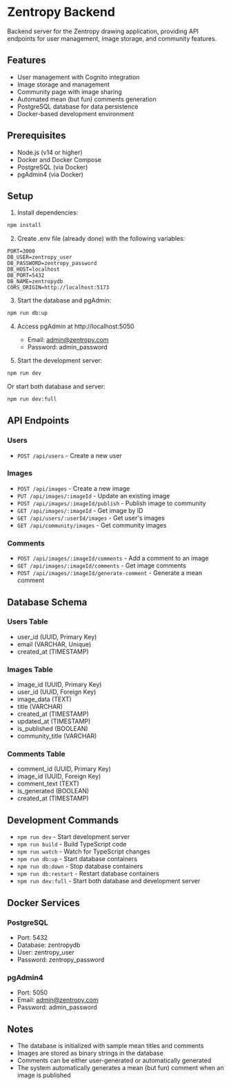# Zentropy Backend

Backend server for the Zentropy drawing application, providing API endpoints for user management, image storage, and community features.

## Features

- User management with Cognito integration
- Image storage and management
- Community page with image sharing
- Automated mean (but fun) comments generation
- PostgreSQL database for data persistence
- Docker-based development environment

## Prerequisites

- Node.js (v14 or higher)
- Docker and Docker Compose
- PostgreSQL (via Docker)
- pgAdmin4 (via Docker)

## Setup

1. Install dependencies:
```bash
npm install
```

2. Create .env file (already done) with the following variables:
```env
PORT=3000
DB_USER=zentropy_user
DB_PASSWORD=zentropy_password
DB_HOST=localhost
DB_PORT=5432
DB_NAME=zentropydb
CORS_ORIGIN=http://localhost:5173
```

3. Start the database and pgAdmin:
```bash
npm run db:up
```

4. Access pgAdmin at http://localhost:5050
   - Email: admin@zentropy.com
   - Password: admin_password

5. Start the development server:
```bash
npm run dev
```

Or start both database and server:
```bash
npm run dev:full
```

## API Endpoints

### Users
- `POST /api/users` - Create a new user

### Images
- `POST /api/images` - Create a new image
- `PUT /api/images/:imageId` - Update an existing image
- `POST /api/images/:imageId/publish` - Publish image to community
- `GET /api/images/:imageId` - Get image by ID
- `GET /api/users/:userId/images` - Get user's images
- `GET /api/community/images` - Get community images

### Comments
- `POST /api/images/:imageId/comments` - Add a comment to an image
- `GET /api/images/:imageId/comments` - Get image comments
- `POST /api/images/:imageId/generate-comment` - Generate a mean comment

## Database Schema

### Users Table
- user_id (UUID, Primary Key)
- email (VARCHAR, Unique)
- created_at (TIMESTAMP)

### Images Table
- image_id (UUID, Primary Key)
- user_id (UUID, Foreign Key)
- image_data (TEXT)
- title (VARCHAR)
- created_at (TIMESTAMP)
- updated_at (TIMESTAMP)
- is_published (BOOLEAN)
- community_title (VARCHAR)

### Comments Table
- comment_id (UUID, Primary Key)
- image_id (UUID, Foreign Key)
- comment_text (TEXT)
- is_generated (BOOLEAN)
- created_at (TIMESTAMP)

## Development Commands

- `npm run dev` - Start development server
- `npm run build` - Build TypeScript code
- `npm run watch` - Watch for TypeScript changes
- `npm run db:up` - Start database containers
- `npm run db:down` - Stop database containers
- `npm run db:restart` - Restart database containers
- `npm run dev:full` - Start both database and development server

## Docker Services

### PostgreSQL
- Port: 5432
- Database: zentropydb
- User: zentropy_user
- Password: zentropy_password

### pgAdmin4
- Port: 5050
- Email: admin@zentropy.com
- Password: admin_password

## Notes

- The database is initialized with sample mean titles and comments
- Images are stored as binary strings in the database
- Comments can be either user-generated or automatically generated
- The system automatically generates a mean (but fun) comment when an image is published